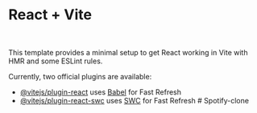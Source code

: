 # React + Vite


<br>

<p>
This template provides a minimal setup to get React working in Vite with HMR and some ESLint rules. <br>

Currently, two official plugins are available: <br>

- [@vitejs/plugin-react](https://github.com/vitejs/vite-plugin-react/blob/main/packages/plugin-react/README.md) uses [Babel](https://babeljs.io/) for Fast Refresh <br>
- [@vitejs/plugin-react-swc](https://github.com/vitejs/vite-plugin-react-swc) uses [SWC](https://swc.rs/) for Fast Refresh
#   S p o t i f y - c l o n e 
 
 
</p>
